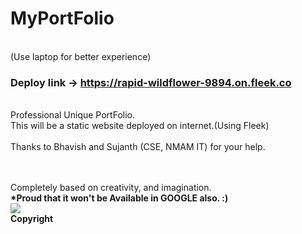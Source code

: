 # MyPortFolio
<br>(Use laptop for better experience)<br>
### Deploy link -> https://rapid-wildflower-9894.on.fleek.co
<br> Professional Unique PortFolio.
<br>This will be a static website deployed on internet.(Using Fleek)
<br><br>
Thanks to Bhavish and Sujanth (CSE, NMAM IT) for your help.

<br><br> Completely based on creativity, and imagination.
<br><b>*Proud that it won't be Available in GOOGLE also. :)</b><br>
[![](https://visitcount.itsvg.in/api?id=PortFolio&label=Profile%20Views&color=8&icon=6&pretty=false)](https://visitcount.itsvg.in)
<br><b><b>Copyright</b></b>
